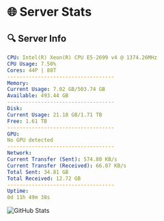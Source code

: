 # 🌐 Server Stats
## 🔍 Server Info
```yaml
CPU: Intel(R) Xeon(R) CPU E5-2699 v4 @ 1374.26MHz
CPU Usage: 7.50%
Cores: 44P | 88T
-----------------------------------
Memory:
Current Usage: 7.02 GB/503.74 GB
Available: 493.44 GB
-----------------------------------
Disk:
Current Usage: 21.18 GB/1.71 TB
Free: 1.61 TB
-----------------------------------
GPU:
No GPU detected
-----------------------------------
Network:
Current Transfer (Sent): 574.80 KB/s
Current Transfer (Received): 66.07 KB/s
Total Sent: 34.81 GB
Total Received: 12.72 GB
-----------------------------------
Uptime:
0d 11h 49m 38s
```
![GitHub Stats](https://img.shields.io/badge/Updated-2025-04-20_04:58:26-blue)